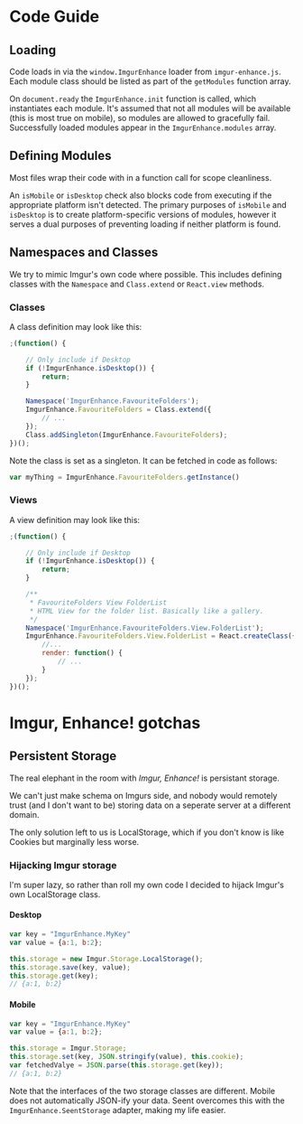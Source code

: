 # Code Guide

## Loading

Code loads in via the `window.ImgurEnhance` loader from `imgur-enhance.js`.
Each module class should be listed as part of the `getModules` function array.

On `document.ready` the `ImgurEnhance.init` function is called, which instantiates each module.
It's assumed that not all modules will be available (this is most true on mobile), so modules are
allowed to gracefully fail. Successfully loaded modules appear in the `ImgurEnhance.modules` array.

## Defining Modules

Most files wrap their code with in a function call for scope cleanliness.

An `isMobile` or `isDesktop` check also blocks code from executing if the appropriate platform isn't detected.
The primary purposes of `isMobile` and `isDesktop` is to create platform-specific versions of modules, however
 it serves a dual purposes of preventing loading if neither platform is found.

## Namespaces and Classes

We try to mimic Imgur's own code where possible. This includes defining classes with the
`Namespace` and `Class.extend` or `React.view` methods.

### Classes

A class definition may look like this:

```javascript
;(function() {

    // Only include if Desktop
    if (!ImgurEnhance.isDesktop()) {
        return;
    }

    Namespace('ImgurEnhance.FavouriteFolders');
    ImgurEnhance.FavouriteFolders = Class.extend({
        // ...
    });
    Class.addSingleton(ImgurEnhance.FavouriteFolders);
})();
```
Note the class is set as a singleton. It can be fetched in code as follows:
```javascript
var myThing = ImgurEnhance.FavouriteFolders.getInstance()
```

### Views
A view definition may look like this:
```javascript
;(function() {

    // Only include if Desktop
    if (!ImgurEnhance.isDesktop()) {
        return;
    }

    /**
     * FavouriteFolders View FolderList
     * HTML View for the folder list. Basically like a gallery.
     */
    Namespace('ImgurEnhance.FavouriteFolders.View.FolderList');
    ImgurEnhance.FavouriteFolders.View.FolderList = React.createClass({
        //...
        render: function() {
            // ...
        }
    });
})();
```

# Imgur, Enhance! gotchas

## Persistent Storage

The real elephant in the room with *Imgur, Enhance!* is persistant storage.

We can't just make schema on Imgurs side, and nobody would remotely trust (and I don't want to be) storing data on a
seperate server at a different domain.

The only solution left to us is LocalStorage, which if you don't know is like Cookies but marginally less worse.

### Hijacking Imgur storage

I'm super lazy, so rather than roll my own code I decided to hijack Imgur's own LocalStorage class.

#### Desktop
```javascript
var key = "ImgurEnhance.MyKey"
var value = {a:1, b:2};

this.storage = new Imgur.Storage.LocalStorage();
this.storage.save(key, value);
this.storage.get(key);
// {a:1, b:2}
```

#### Mobile
```javascript
var key = "ImgurEnhance.MyKey"
var value = {a:1, b:2};

this.storage = Imgur.Storage;
this.storage.set(key, JSON.stringify(value), this.cookie);
var fetchedValye = JSON.parse(this.storage.get(key));
// {a:1, b:2}
```

Note that the interfaces of the two storage classes are different. Mobile does not automatically JSON-ify your data.
Seent overcomes this with the `ImgurEnhance.SeentStorage` adapter, making my life easier.
